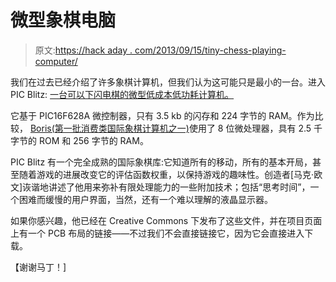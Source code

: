 # 微型象棋电脑

> 原文:[https://hack aday . com/2013/09/15/tiny-chess-playing-computer/](https://hackaday.com/2013/09/15/tiny-chess-playing-computer/)

我们在过去已经介绍了许多象棋计算机，但我们认为这可能只是最小的一台。进入 PIC Blitz: [一台可以下闪电棋的微型低成本低功耗计算机。](http://www.quinapalus.com/picblitz.html)

它基于 PIC16F628A 微控制器，只有 3.5 kb 的闪存和 224 字节的 RAM。作为比较， [Boris(第一批消费类国际象棋计算机之一)](http://www.boris-is-king.com/homepage.htm)使用了 8 位微处理器，具有 2.5 千字节的 ROM 和 256 字节的 RAM。

PIC Blitz 有一个完全成熟的国际象棋库:它知道所有的移动，所有的基本开局，甚至随着游戏的进展改变它的评估函数权重，以保持游戏的趣味性。创造者[马克·欧文]诙谐地讲述了他用来弥补有限处理能力的一些附加技术；包括“思考时间”，一个困难而缓慢的用户界面，当然，还有一个难以理解的液晶显示器。

如果你感兴趣，他已经在 Creative Commons 下发布了这些文件，并在项目页面上有一个 PCB 布局的链接——不过我们不会直接链接它，因为它会直接进入下载。

【谢谢马丁！]